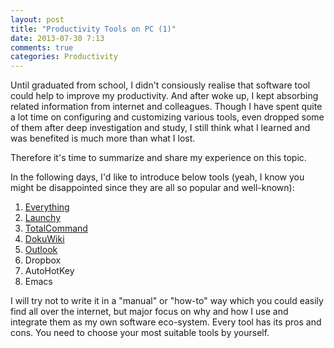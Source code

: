 ```yaml
---
layout: post
title: "Productivity Tools on PC (1)"
date: 2013-07-30 7:13
comments: true
categories: Productivity
---
```


Until graduated from school, I didn't consiously realise that software tool could help to improve my productivity. And after woke up, I kept absorbing related information from internet and colleagues. Though I have spent quite a lot time on configuring and customizing various tools, even dropped some of them after deep investigation and study, I still think what I learned and was benefited is much more than what I lost.

<!--more-->

Therefore it's time to summarize and share my experience on this topic.

In the following days, I'd like to introduce below tools (yeah, I know you might be disappointed since they are all so popular and well-known):

1. [Everything](http://blog.pzheng.info/blog/2013/08/08/productivity-tools-on-pc-2/)
2. [Launchy](http://blog.pzheng.info/blog/2013/08/08/productivity-tools-on-pc-2/)
3. [TotalCommand](http://blog.pzheng.info/blog/2013/08/19/productivity-tools-on-pc-3/)
4. [DokuWiki](http://blog.pzheng.info/blog/2013/11/10/productivity-tools-on-pc-4/)
5. [Outlook](http://blog.pzheng.info/blog/2013/11/18/productivity-tools-on-pc-5/)
6. Dropbox
7. AutoHotKey
8. Emacs

I will try not to write it in a "manual" or "how-to" way which you could easily find all over the internet, but major focus on why and how I use and integrate them as my own software eco-system. Every tool has its pros and cons. You need to choose your most suitable tools by yourself.
